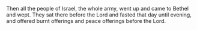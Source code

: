 Then all the people of Israel, the whole army, went up and came to Bethel and wept. They sat there before the Lord and fasted that day until evening, and offered burnt offerings and peace offerings before the Lord.
